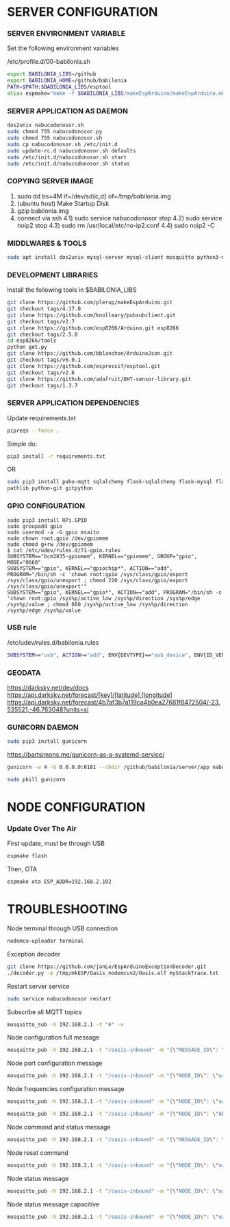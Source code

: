 # SERVER CONFIGURATION

### SERVER ENVIRONMENT VARIABLE
Set the following environment variables

/etc/profile.d/00-babilonia.sh
```bash
export BABILONIA_LIBS=/github
export BABILONIA_HOME=/github/babilonia
PATH=$PATH:$BABILONIA_LIBS/esptool
alias espmake="make -f $BABILONIA_LIBS/makeEspArduino/makeEspArduino.mk"
```

### SERVER APPLICATION AS DAEMON
```bash
dos2unix nabucodonosor.sh
sudo chmod 755 nabucodonosor.py
sudo chmod 755 nabucodonosor.sh
sudo cp nabucodonosor.sh /etc/init.d
sudo update-rc.d nabucodonosor.sh defaults
sudo /etc/init.d/nabucodonosor.sh start
sudo /etc/init.d/nabucodonosor.sh status
```

### COPYING SERVER IMAGE
1) sudo dd bs=4M if=/dev/sd{c,d} of=/tmp/babilonia.img
2) (ubuntu host) Make Startup Disk
3) gzip babilonia.img
4) connect via ssh
4.1) sudo service nabucodonosor stop
4.2) sudo service noip2 stop
4.3) sudo rm /usr/local/etc/no-ip2.conf
4.4) sudo noip2 -C


### MIDDLWARES & TOOLS
```bash
sudo apt install dos2unix mysql-server mysql-client mosquitto python3-mysqldb
```

### DEVELOPMENT LIBRARIES
Install the following tools in $BABILONIA_LIBS
```bash
git clone https://github.com/plerup/makeEspArduino.git
git checkout tags/4.17.0
git clone https://github.com/knolleary/pubsubclient.git
git checkout tags/v2.7
git clone https://github.com/esp8266/Arduino.git esp8266
git checkout tags/2.5.0
cd esp8266/tools
python get.py
git clone https://github.com/bblanchon/ArduinoJson.git
git checkout tags/v6.9.1
git clone https://github.com/espressif/esptool.git
git checkout tags/v2.6
git clone https://github.com/adafruit/DHT-sensor-library.git
git checkout tags/1.3.7
```


### SERVER APPLICATION DEPENDENCIES
Update requirements.txt
```bash
pipreqs --force .
```
Simple do:
```bash
pip3 install -r requirements.txt
```
OR
```bash
sudo pip3 install paho-mqtt sqlalchemy flask-sqlalchemy flask-mysql flask-socketio simplejson pandas flask-mqtt Pillow Flask-QRcode Flask-Assets jsmin cssmin
pathlib python-git gitpython
```


### GPIO CONFIGURATION
```
sudo pip3 install RPi.GPIO
sudo groupadd gpio
sudo usermod -a -G gpio msaito
sudo chown root.gpio /dev/gpiomem
sudo chmod g+rw /dev/gpiomem
$ cat /etc/udev/rules.d/71-gpio.rules
SUBSYSTEM=="bcm2835-gpiomem", KERNEL=="gpiomem", GROUP="gpio", MODE="0660"
SUBSYSTEM=="gpio", KERNEL=="gpiochip*", ACTION=="add", PROGRAM="/bin/sh -c 'chown root:gpio /sys/class/gpio/export /sys/class/gpio/unexport ; chmod 220 /sys/class/gpio/export /sys/class/gpio/unexport'"
SUBSYSTEM=="gpio", KERNEL=="gpio*", ACTION=="add", PROGRAM="/bin/sh -c 'chown root:gpio /sys%p/active_low /sys%p/direction /sys%p/edge /sys%p/value ; chmod 660 /sys%p/active_low /sys%p/direction /sys%p/edge /sys%p/value

```

### USB rule
/etc/udev/rules.d/babilonia.rules

```bash
SUBSYSTEM=="usb", ACTION=="add", ENV{DEVTYPE}=="usb_device", ENV{ID_VENDOR}=="1a86", RUN+="/babilonia/utils/nodeupdate.sh"
```

### GEODATA
https://darksky.net/dev/docs
https://api.darksky.net/forecast/[key]/[latitude],[longitude]
https://api.darksky.net/forecast/4b7af3b7a119ca4b0ea27681f8472504/-23.535521,-46.763048?units=si


### GUNICORN DAEMON
```bash
sudo pip3 install gunicorn
```
https://bartsimons.me/gunicorn-as-a-systemd-service/

```bash
gunicorn -w 4 -b 0.0.0.0:8181 --chdir /github/babilonia/server/app nabucodonosor:app --daemon
```
```bash
sudo pkill gunicorn
```


# NODE CONFIGURATION

### Update Over The Air
First update, must be through USB
```bash
espmake flash
```
Then, OTA
```bash
espmake ota ESP_ADDR=192.168.2.102
```



# TROUBLESHOOTING
Node terminal through USB connection
```bash
nodemcu-uploader terminal
```

Exception decoder
```bash
git clone https://github.com/janLo/EspArduinoExceptionDecoder.git
./decoder.py -e /tmp/mkESP/Oasis_nodemcuv2/Oasis.elf myStackTrace.txt
```

Restart server service
```bash
sudo service nabucodonosor restart
```

Subscribe all MQTT topics
```bash
mosquitto_sub -h 192.168.2.1 -t "#" -v
```


Node configuration full message
```bash
mosquitto_pub -h 192.168.2.1 -t "/oasis-inbound" -m "{\"MESSAGE_ID\": \"a12dc89b\",\"CONFIG\": {\"SSID\": \"babilonia\",\"PASSWORD\": \"secret\",\"MQTT_SERVER\": \"192.168.2.1\",\"MQTT_PORT\": 1883,\"MQTT_TOPIC_INBOUND\": \"\/oasis-inbound\",\"MQTT_TOPIC_OUTBOUND\": \"\/oasis-outbound\",\"PERIOD\": 300,\"PIN\":{\"0\": \"IDLE\",\"1\": \"WATER\", \"2\": \"LIGHT\", \"3\": \"SOIL.X\",\"4\": \"DHT\",\"5\": \"SOIL.1\", \"6\": \"SOIL.2\",\"7\": \"SOIL.3\", \"8\": \"SOIL.4\"}},\"COMMAND\": {\"LIGHT\": true,\"FAN\": true,\"WATER\": true,\"REBOOT\": true},\"STATUS\": [\"NODE\", \"SOIL\", \"DHT\", \"LIGHT\", \"FAN\", \"WATER\"]}"
```

Node port configuration message
```bash
mosquitto_pub -h 192.168.2.1 -t "/oasis-inbound" -m "{\"NODE_ID\": \"oasis-312193\",\"MESSAGE_ID\": \"a12dc89b\",\"CONFIG\": {\"PIN\":{\"0\": \"WATER\",\"1\": \"IDLE\", \"2\": \"LIGHT\", \"3\": \"SOIL.X\",\"4\": \"DHT\",\"5\": \"SOIL.1\", \"6\": \"SOIL.2\",\"7\": \"SOIL.3\", \"8\": \"SOIL.4\"}}}"
```

Node frequencies configuration message
```bash
mosquitto_pub -h 192.168.2.1 -t "/oasis-inbound" -m "{\"NODE_ID\": \"oasis-312193\",\"MESSAGE_ID\": \"a12dc89b\",\"CONFIG\": {\"HEARTBEAT_PERIOD\": 31}}"

mosquitto_pub -h 192.168.2.1 -t "/oasis-inbound" -m "{\"NODE_ID\": \"ALL\",\"MESSAGE_ID\": \"a12dc89b\",\"CONFIG\": {\"HEARTBEAT_PERIOD\": 3000, \"SENSOR_COLLECT_DATA_PERIOD\": 30000}}"
```

Node command and status message
```bash
mosquitto_pub -h 192.168.2.1 -t "/oasis-inbound" -m "{\"MESSAGE_ID\": \"a12dc89b\",\"COMMAND\": {\"LIGHT\": true,\"FAN\": true,\"WATER\": true,\"REBOOT\": true},\"STATUS\": [\"NODE\", \"SOIL\", \"DHT\", \"LIGHT\", \"FAN\", \"WATER\"]}"
```

Node reset command
```bash
mosquitto_pub -h 192.168.2.1 -t "/oasis-inbound" -m "{\"NODE_ID\": \"oasis-39732c\",\"MESSAGE_ID\": \"a12dc89b\",\"COMMAND\": {\"RESET\": true}}"
```

Node status message
```bash
mosquitto_pub -h 192.168.2.1 -t "/oasis-inbound" -m "{\"NODE_ID\": \"oasis-312193\", \"MESSAGE_ID\": \"a12dc89b\",\"STATUS\": [\"NODE\", \"SOIL\", \"DHT\", \"LIGHT\", \"FAN\", \"WATER\"]}"
```

Node status message capacitive
```bash
mosquitto_pub -h 192.168.2.1 -t "/oasis-inbound" -m "{\"NODE_ID\": \"oasis-397988\", \"MESSAGE_ID\": \"a12dc89b\",\"STATUS\": [\"CAPACITIVEMOISTURE\"]}"
```
